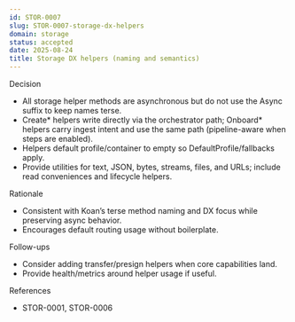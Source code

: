 ```yaml
---
id: STOR-0007
slug: STOR-0007-storage-dx-helpers
domain: storage
status: accepted
date: 2025-08-24
title: Storage DX helpers (naming and semantics)
---
```


Decision

- All storage helper methods are asynchronous but do not use the Async suffix to keep names terse.
- Create* helpers write directly via the orchestrator path; Onboard* helpers carry ingest intent and use the same path (pipeline-aware when steps are enabled).
- Helpers default profile/container to empty so DefaultProfile/fallbacks apply.
- Provide utilities for text, JSON, bytes, streams, files, and URLs; include read conveniences and lifecycle helpers.

Rationale

- Consistent with Koan’s terse method naming and DX focus while preserving async behavior.
- Encourages default routing usage without boilerplate.

Follow-ups

- Consider adding transfer/presign helpers when core capabilities land.
- Provide health/metrics around helper usage if useful.

References

- STOR-0001, STOR-0006
